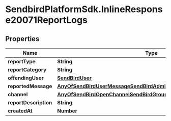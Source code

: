 # SendbirdPlatformSdk.InlineResponse20071ReportLogs

## Properties

Name | Type | Description | Notes
------------ | ------------- | ------------- | -------------
**reportType** | **String** |  | [optional] 
**reportCategory** | **String** |  | [optional] 
**offendingUser** | [**SendBirdUser**](SendBirdUser.md) |  | [optional] 
**reportedMessage** | [**AnyOfSendBirdUserMessageSendBirdAdminMessageSendBirdFileMessage**](AnyOfSendBirdUserMessageSendBirdAdminMessageSendBirdFileMessage.md) |  | [optional] 
**channel** | [**AnyOfSendBirdOpenChannelSendBirdGroupChannel**](AnyOfSendBirdOpenChannelSendBirdGroupChannel.md) |  | [optional] 
**reportDescription** | **String** |  | [optional] 
**createdAt** | **Number** |  | [optional] 


